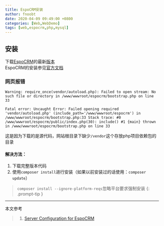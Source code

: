 ```yaml
---
title: EspoCRM安装
author: fnoobt
date: 2020-04-09 09:49:00 +0800
categories: [Web,WebDemo]
tags: [web,espocrm,php,mysql]
---
```


## 安装

下载[EspoCRM](https://www.espocrm.com/)的最新[版本](https://github.com/espocrm/espocrm/releases)  
EspoCRM的安装参见[官方文档](https://docs.espocrm.com/administration/server-configuration/)

### 网页报错
```
Warning: require_once(vendor/autoload.php): Failed to open stream: No such file or directory in /www/wwwroot/espocrm/bootstrap.php on line 33

Fatal error: Uncaught Error: Failed opening required 'vendor/autoload.php' (include_path='/www/wwwroot/espocrm') in /www/wwwroot/espocrm/bootstrap.php:33 Stack trace: #0 /www/wwwroot/espocrm/public/index.php(30): include() #1 {main} thrown in /www/wwwroot/espocrm/bootstrap.php on line 33
```

这是因为下载的是源代码，网站根目录下缺少`/vendor`这个存放php项目依赖包的目录

#### 解决方法：
1. 下载完整版本代码
2. 使用`composer install`进行安装（如果以前安装过的话使用：`composer update`）

> `composer install --ignore-platform-reqs`忽略平台要求强制安装
{: .prompt-tip }

****

本文参考

> 1. [Server Configuration for EspoCRM](https://docs.espocrm.com/administration/server-configuration/)